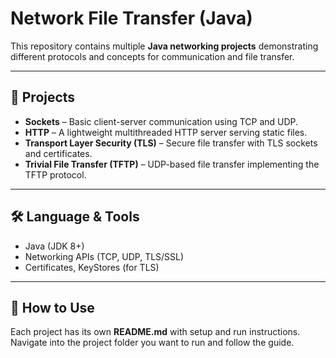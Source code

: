 # Network File Transfer (Java)

This repository contains multiple **Java networking projects** demonstrating different protocols and concepts for communication and file transfer.

---

## 📂 Projects

- **Sockets** – Basic client-server communication using TCP and UDP.  
- **HTTP** – A lightweight multithreaded HTTP server serving static files.  
- **Transport Layer Security (TLS)** – Secure file transfer with TLS sockets and certificates.  
- **Trivial File Transfer (TFTP)** – UDP-based file transfer implementing the TFTP protocol.  

---

## 🛠️ Language & Tools
- Java (JDK 8+)  
- Networking APIs (TCP, UDP, TLS/SSL)  
- Certificates, KeyStores (for TLS)  

---

## 🚀 How to Use
Each project has its own **README.md** with setup and run instructions.  
Navigate into the project folder you want to run and follow the guide.
